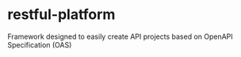 # restful-platform
 Framework designed to easily create API projects based on OpenAPI Specification (OAS)
